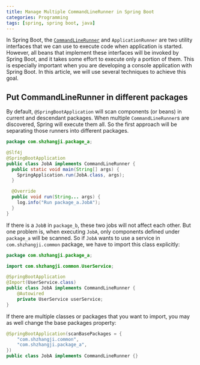 ```yaml
---
title: Manage Multiple CommandLineRunner in Spring Boot
categories: Programming
tags: [spring, spring boot, java]
---
```


In Spring Boot, the [`CommandLineRunner`][1] and `ApplicationRunner` are two utility interfaces that we can use to execute code when application is started. However, all beans that implement these interfaces will be invoked by Spring Boot, and it takes some effort to execute only a portion of them. This is especially important when you are developing a console application with Spring Boot. In this article, we will use several techniques to achieve this goal.

## Put CommandLineRunner in different packages

By default, `@SpringBootApplication` will scan components (or beans) in current and descendant packages. When multiple `CommandLineRunner`s are discovered, Spring will execute them all. So the first approach will be separating those runners into different packages.

```java
package com.shzhangji.package_a;

@Slf4j
@SpringBootApplication
public class JobA implements CommandLineRunner {
  public static void main(String[] args) {
    SpringApplication.run(JobA.class, args);
  }

  @Override
  public void run(String... args) {
    log.info("Run package_a.JobA");
  }
}
```

If there is a `JobB` in `package_b`, these two jobs will not affect each other. But one problem is, when executing `JobA`, only components defined under `package_a` will be scanned. So if `JobA` wants to use a service in `com.shzhangji.common` package, we have to import this class explicitly:

```java
package com.shzhangji.package_a;

import com.shzhangji.common.UserService;

@SpringBootApplication
@Import(UserService.class)
public class JobA implements CommandLineRunner {
    @Autowired
    private UserService userService;
}
```

If there are multiple classes or packages that you want to import, you may as well change the base packages property:

```java
@SpringBootApplication(scanBasePackages = {
    "com.shzhangji.common",
    "com.shzhangji.package_a",
})
public class JobA implements CommandLineRunner {}
```

<!-- more -->

[1]: https://docs.spring.io/spring-boot/docs/2.7.x/reference/htmlsingle/#features.spring-application.command-line-runner
